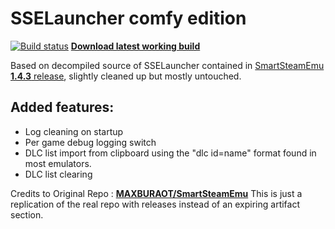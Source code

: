 ﻿# SSELauncher comfy edition

[![Build status](https://ci.appveyor.com/api/projects/status/i1jnsasq5ubjgafa?svg=true)](https://ci.appveyor.com/project/tony01230/imported-smartsteamemu)
[**Download latest working build**](../../releases)

Based on decompiled source of SSELauncher contained in [SmartSteamEmu **1.4.3** release](https://cs.rin.ru/forum/viewtopic.php?f=29&t=62935), slightly cleaned up but mostly untouched.

## Added features:
* Log cleaning on startup
* Per game debug logging switch
* DLC list import from clipboard using the "dlc id=name" format found in most emulators.
* DLC list clearing

Credits to Original Repo : [**MAXBURAOT/SmartSteamEmu**](../../../../MAXBURAOT/SmartSteamEmu)
This is just a replication of the real repo with releases instead of an expiring artifact section.
